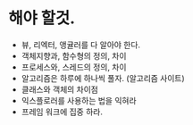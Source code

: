 # 해야 할것.
- 뷰, 리엑터, 앵귤러를 다 알아야 한다.
- 객체지향과, 함수형의 정의, 차이
- 프로세스와, 스레드의 정의, 차이
- 알고리즘은 하루에 하나씩 풀자. (알고리즘 사이트)
- 클래스와 객체의 차이점
- 익스플로러를 사용하는 법을 익혀라
- 프레임 워크에 집중 하라.

